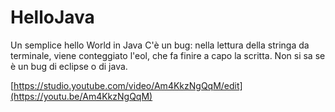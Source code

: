 # HelloJava
Un semplice hello World in Java
C'è un bug: nella lettura della stringa da terminale, viene conteggiato l'eol, che fa finire a capo la scritta. Non si sa se è un bug di eclipse o di java.

[https://studio.youtube.com/video/Am4KkzNgQqM/edit](https://youtu.be/Am4KkzNgQqM)
